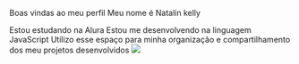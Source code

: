 Boas vindas ao meu perfil
Meu nome é Natalin kelly

Estou estudando na Alura
Estou me desenvolvendo na linguagem JavaScript
Utilizo esse espaço para minha organização e compartilhamento dos meu projetos desenvolvidos
 ![](https://p2.trrsf.com/image/fget/cf/774/0/images.terra.com/2023/11/24/1364524908-23141325182619.jpg)
